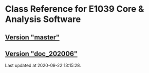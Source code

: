 # Class Reference for E1039 Core & Analysis Software
## [Version "master"](master/)
## [Version "doc_202006"](doc_202006/)
Last updated at 2020-09-22 13:15:28.
